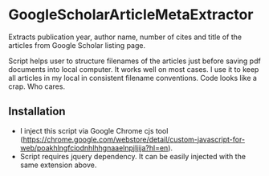# GoogleScholarArticleMetaExtractor
Extracts publication year, author name, number of cites and title of the articles from Google Scholar listing page.

Script helps user to structure filenames of the articles just before saving pdf documents into local computer. 
It works well on most cases. I use it to keep all articles in my local in consistent filename conventions.
Code looks like a crap. Who cares.

## Installation
- I inject this script via Google Chrome cjs tool (https://chrome.google.com/webstore/detail/custom-javascript-for-web/poakhlngfciodnhlhhgnaaelnpjljija?hl=en).
- Script requires jquery dependency. It can be easily injected with the same extension above.

